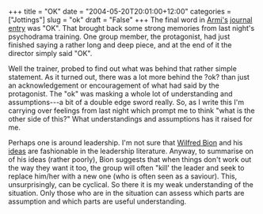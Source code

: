 +++
title = "OK"
date = "2004-05-20T20:01:00+12:00"
categories = ["Jottings"]
slug = "ok"
draft = "False"
+++
The final word in
[Armi's](https://www.thereflectivepractitioner.org/armi/) [journal
entry](https://www.thereflectivepractitioner.org/armi/archives/000345.html)
was "OK". That brought back some strong memories from last night's
psychodrama training. One group member, the protagonist, had just
finished saying a rather long and deep piece, and at the end of it the
director simply said "OK".

Well the trainer, probed to find out what was behind that rather simple
statement. As it turned out, there was a lot more behind the ?ok? than
just an acknowledgement or encouragement of what had said by the
protagonist. The "ok" was masking a whole lot of understanding and
assumptions---a bit of a double edge sword really. So, as I write this
I'm carrying over feelings from last night which prompt me to think
"what is the other side of this?" What understandings and assumptions
has it raised for me.

Perhaps one is around leadership. I'm not sure that [Wilfred
Bion](https://mythosandlogos.com/Bion.html) and his
[ideas](https://cbae.nmsu.edu/\~dboje/503/johari_window.htm[1]) are
fashionable in the leadership literature. Anyway, to summarise
on of his ideas (rather poorly), Bion suggests that when things don't
work out the way they want it too, the group will often "kill' the
leader and seek to replace him/her with a new one (who is often seen as
a saviour). This, unsurprisingly, can be cyclical.
So there it is my weak understanding of the situation. Only those
who are in the situation can assess which parts are assumption and
which parts are useful understanding.
